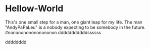 # Hellow-World
This's one small step for a man, one giant leap for my life.
The man "AndyPaPaLeu" is a nobody expecting to be somebody in the future.
#nononononononononon
dddddddddddssssss

dddddddd
